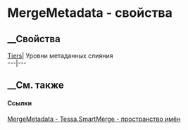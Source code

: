 # MergeMetadata - свойства
##  __Свойства
[Tiers](P_Tessa_SmartMerge_MergeMetadata_Tiers.htm)|  Уровни метаданных
слияния  
---|---  
## __См. также
#### Ссылки
[MergeMetadata - ](T_Tessa_SmartMerge_MergeMetadata.htm)
[Tessa.SmartMerge - пространство имён](N_Tessa_SmartMerge.htm)
